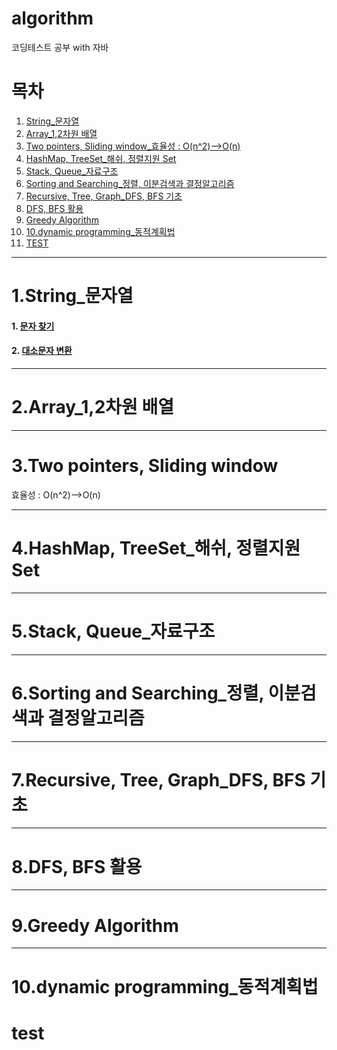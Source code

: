 # algorithm
코딩테스트 공부 with 자바

# 목차
1. [String_문자열](#1.string_문자열)
2. [Array_1,2차원 배열](#2.array_1,2차원-배열)
3. [Two pointers, Sliding window_효율성 : O(n^2)-->O(n)](#3.two-pointers,-sliding-window)
4. [HashMap, TreeSet_해쉬, 정렬지원 Set](#4.hashmap,-treeset_해쉬,-정렬지원-set)
5. [Stack, Queue_자료구조](#5.stack,-queue_자료구조)
6. [Sorting and Searching_정렬, 이분검색과 결정알고리즘](#6.sorting-and-searching_정렬,-이분검색과-결정알고리즘)
7. [Recursive, Tree, Graph_DFS, BFS 기초](#7.recursive,-tree,-graph_dfs,-bfs-기초)
8. [DFS, BFS 활용](#8.dfs,-bfs-활용)
9. [Greedy Algorithm](#9.greedy-algorithm)
10. [10.dynamic programming_동적계획법](#10.dynamic-programming_동적계획법)
11. [TEST](#test)

---

# 1.String_문자열
#### 1. [문자 찾기](https://github.com/OhHaneol/algorithm/blob/main/String/%EB%AC%B8%EC%9E%90%20%EC%B0%BE%EA%B8%B0)
#### 2. [대소문자 변환](https://github.com/OhHaneol/algorithm/blob/main/String/%EB%8C%80%EC%86%8C%EB%AC%B8%EC%9E%90%20%EB%B3%80%ED%99%98)

---

# 2.Array_1,2차원 배열


---

# 3.Two pointers, Sliding window
효율성 : O(n^2)-->O(n)


---

# 4.HashMap, TreeSet_해쉬, 정렬지원 Set


---

# 5.Stack, Queue_자료구조


---

# 6.Sorting and Searching_정렬, 이분검색과 결정알고리즘


---

# 7.Recursive, Tree, Graph_DFS, BFS 기초


---

# 8.DFS, BFS 활용


---

# 9.Greedy Algorithm


---

# 10.dynamic programming_동적계획법


# test


#### []()
